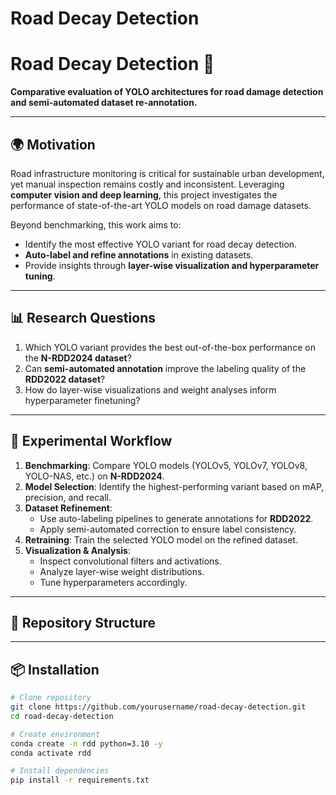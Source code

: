 # Road Decay Detection

# Road Decay Detection 🚧  

**Comparative evaluation of YOLO architectures for road damage detection and semi-automated dataset re-annotation.**  

---

## 🌍 Motivation  
Road infrastructure monitoring is critical for sustainable urban development, yet manual inspection remains costly and inconsistent. Leveraging **computer vision and deep learning**, this project investigates the performance of state-of-the-art YOLO models on road damage datasets.  

Beyond benchmarking, this work aims to:  
- Identify the most effective YOLO variant for road decay detection.  
- **Auto-label and refine annotations** in existing datasets.  
- Provide insights through **layer-wise visualization and hyperparameter tuning**.  

---

## 📊 Research Questions  
1. Which YOLO variant provides the best out-of-the-box performance on the **N-RDD2024 dataset**?  
2. Can **semi-automated annotation** improve the labeling quality of the **RDD2022 dataset**?  
3. How do layer-wise visualizations and weight analyses inform hyperparameter finetuning?  

---

## 🧪 Experimental Workflow  
1. **Benchmarking**: Compare YOLO models (YOLOv5, YOLOv7, YOLOv8, YOLO-NAS, etc.) on **N-RDD2024**.  
2. **Model Selection**: Identify the highest-performing variant based on mAP, precision, and recall.  
3. **Dataset Refinement**:  
   - Use auto-labeling pipelines to generate annotations for **RDD2022**.  
   - Apply semi-automated correction to ensure label consistency.  
4. **Retraining**: Train the selected YOLO model on the refined dataset.  
5. **Visualization & Analysis**:  
   - Inspect convolutional filters and activations.  
   - Analyze layer-wise weight distributions.  
   - Tune hyperparameters accordingly.  

---

## 📂 Repository Structure  


---

## 📦 Installation  
```bash
# Clone repository
git clone https://github.com/yourusername/road-decay-detection.git
cd road-decay-detection

# Create environment
conda create -n rdd python=3.10 -y
conda activate rdd

# Install dependencies
pip install -r requirements.txt
